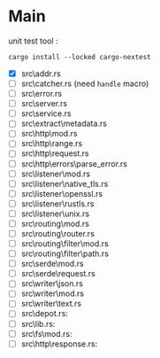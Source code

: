 # Main

unit test tool : 

`cargo install --locked cargo-nextest`

- [x] src\addr.rs
- [ ] src\catcher.rs (need `handle` macro)
- [ ] src\error.rs
- [ ] src\server.rs
- [ ] src\service.rs
- [ ] src\extract\metadata.rs
- [ ] src\http\mod.rs
- [ ] src\http\range.rs
- [ ] src\http\request.rs
- [ ] src\http\errors\parse_error.rs
- [ ] src\listener\mod.rs
- [ ] src\listener\native_tls.rs
- [ ] src\listener\openssl.rs
- [ ] src\listener\rustls.rs
- [ ] src\listener\unix.rs
- [ ] src\routing\mod.rs
- [ ] src\routing\router.rs
- [ ] src\routing\filter\mod.rs
- [ ] src\routing\filter\path.rs
- [ ] src\serde\mod.rs
- [ ] src\serde\request.rs
- [ ] src\writer\json.rs
- [ ] src\writer\mod.rs
- [ ] src\writer\text.rs
- [ ] src\depot.rs:
- [ ] src\lib.rs:
- [ ] src\fs\mod.rs:
- [ ] src\http\response.rs:
